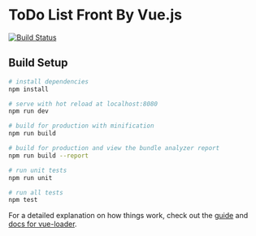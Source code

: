 # ToDo List Front By Vue.js

[![Build Status](https://travis-ci.org/NamKiwook/To-Do-List-Front.svg?branch=master)](https://travis-ci.org/NamKiwook/To-Do-List-Front)

## Build Setup

``` bash
# install dependencies
npm install

# serve with hot reload at localhost:8080
npm run dev

# build for production with minification
npm run build

# build for production and view the bundle analyzer report
npm run build --report

# run unit tests
npm run unit

# run all tests
npm test
```

For a detailed explanation on how things work, check out the [guide](http://vuejs-templates.github.io/webpack/) and [docs for vue-loader](http://vuejs.github.io/vue-loader).
